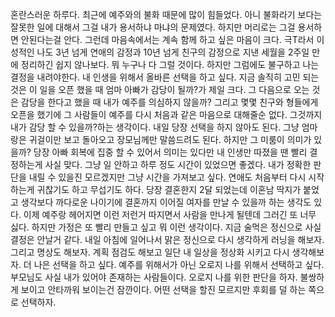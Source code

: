 혼란스러운 하루다. 최근에 예주와의 불화 때문에 많이 힘들었다. 아니 불화라기 보다는 잘못한 일에 대해서 그걸 내가 용서하냐 마냐의 문제였다. 하지만 머리로는 그걸 용서하면 안된다는걸 안다. 그런데 마음속에서는 계속 함께 하고 싶은 마음이 크다. 극T라서 이성적인 나도 3년 넘게 연애의 감정과 10년 넘게 친구의 감정으로 지낸 세월을 2주일 만에 정리하긴 쉽지 않나보다. 뭐 누구나 다 그럴 것이다. 하지만 그럼에도 불구하고 나는 결정을 내려야한다. 내 인생을 위해서 올바른 선택을 하고 싶다. 지금 솔직히 고민 되는 것은 이 일을 오픈 했을 때 엄마 아빠가 감당이 될까?가 제일 크다. 그 다음으로 오는 것은 감당을 한다고 했을 때 내가 예주를 의심하지 않을까? 그리고 몇몇 친구와 형들에게 오픈을 했기에 그 사람들이 예주를 다시 처음과 같은 마음으로 대해줄순 없다. 그것까지 내가 감당 할 수 있을까?하는 생각이다. 내일 당장 선택을 하지 않아도 된다. 그냥 엄마랑은 귀걸이만 보고 돌아오고 장모님께만 말씀드려도 된다. 하지만 그 미룸이 의미가 있을까? 당장 아빠 회복에 집중 할 수 있어서 의미는 있다만 내 인생만 따졌을 땐 빨리 결정하는게 사실 맞다. 그냥 일 안하고 하루 정도 시간이 있었으면 좋겠다. 내가 정확한 판단을 내릴 수 있을진 모르겠지만 그냥 시간을 가져보고 싶다. 연애도 처음부터 다시 시작하는게 귀찮기도 하고 무섭기도 하다. 당장 결혼한지 2달 되었는데 이혼남 딱지가 붙었고 생각보다 까다로운 나이기에 결혼까지 이어질 여자를 만날 수 있을까 하는 생각도 있다. 이제 예주랑 헤어지면 이런 저런거 따지면서 사람을 만나게 될텐데 그러긴 또 너무 싫다. 하지만 가정은 또 빨리 만들고 싶고 뭐 이런 생각이다. 지금 술먹은 정신으로 사실 결정은 안날거 같다. 내일 아침에 일어나서 맑은 정신으로 다시 생각하게 러닝을 해보자. 그리고 명상도 해보자. 계획 점검도 해보고 일단 내 일상을 정상화 시키고 다시 생각해보자. 더 나은 선택을 하고 싶다. 예주를 위해서가 아닌 오로지 나를 위해서 선택하고 싶다. 부모님도 사실 내가 있어야 존재하는 사람들이다. 오로지 나를 위한 판단을 하자. 불쌍하게 보이고 안타까워 보이는건 잠깐이다. 어떤 선택을 할진 모르지만 후회를 덜 하는 쪽으로 선택하자.